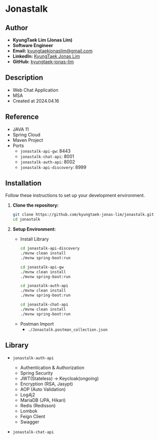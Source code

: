 # Jonastalk

## Author
- **KyungTaek Lim (Jonas Lim)**
- **Software Engineer**
- **Email:** kyungtaekjonaslim@gmail.com
- **LinkedIn:** [KyungTaek Jonas Lim](https://www.linkedin.com/in/kyungtaek-jonas-lim)
- **GitHub:** [kyungtaek-jonas-lim](https://github.com/kyungtaek-jonas-lim)

## Description
- Web Chat Application
- MSA
- Created at 2024.04.16

## Reference
- JAVA 11
- Spring Cloud
- Maven Project
- Ports
	- `jonastalk-api-gw`: 8443
	- `jonastalk-chat-api`: 8001
	- `jonastalk-auth-api`: 8002
	- `jonastalk-api-discovery`: 8999

## Installation
Follow these instructions to set up your development environment.

1. **Clone the repository:**

   ```bash
   git clone https://github.com/kyungtaek-jonas-lim/jonastalk.git
   cd jonastalk
   ```

2. **Setup Environment:**
	- Install Library
		```bash
		cd jonastalk-api-discovery
		./mvnw clean install
		./mvnw spring-boot:run

		cd jonastalk-api-gw
		./mvnw clean install
		./mvnw spring-boot:run

		cd jonastalk-auth-api
		./mvnw clean install
		./mvnw spring-boot:run

		cd jonastalk-chat-api
		./mvnw clean install
		./mvnw spring-boot:run
		```
	- Postman Import
		- `./Jonastalk.postman_collection.json`

## Library
- `jonastalk-auth-api`
	- Authentication & Authorization
	- Spring Security
	- JWT(Stateless) -> Keycloak(ongoing)
	- Encryption (RSA, Jasypt)
	- AOP (Auto Validation)
	- Log4j2
	- MariaDB (JPA, Hikari)
	- Redis (Redisson)
	- Lombok
	- Feign Client
	- Swagger

- `jonastalk-chat-api`
